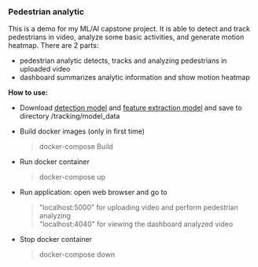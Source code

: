 ### Pedestrian analytic
This is a demo for my ML/AI capstone project. It is able to detect and track pedestrians in video, analyze some basic activities, and generate motion heatmap. There are 2 parts:

   * pedestrian analytic detects, tracks and analyzing pedestrians in uploaded video
   * dashboard summarizes analytic information and show motion heatmap

**How to use:**

* Download [detection model](https://drive.google.com/file/d/1a-F8CpPmf6e5Pr3hDVWhV3KhfynphQiI/view?usp=sharing) and [feature extraction model](https://drive.google.com/file/d/1a-F8CpPmf6e5Pr3hDVWhV3KhfynphQiI/view?usp=sharing) and save to directory /tracking/model_data
    
* Build docker images (only in first time)
  > docker-compose Build

* Run docker container
  > docker-compose up

* Run application: open web browser and go to
  > "localhost:5000" for uploading video and perform pedestrian analyzing\
  > "localhost:4040" for viewing the dashboard analyzed video

* Stop docker container
  > docker-compose down
